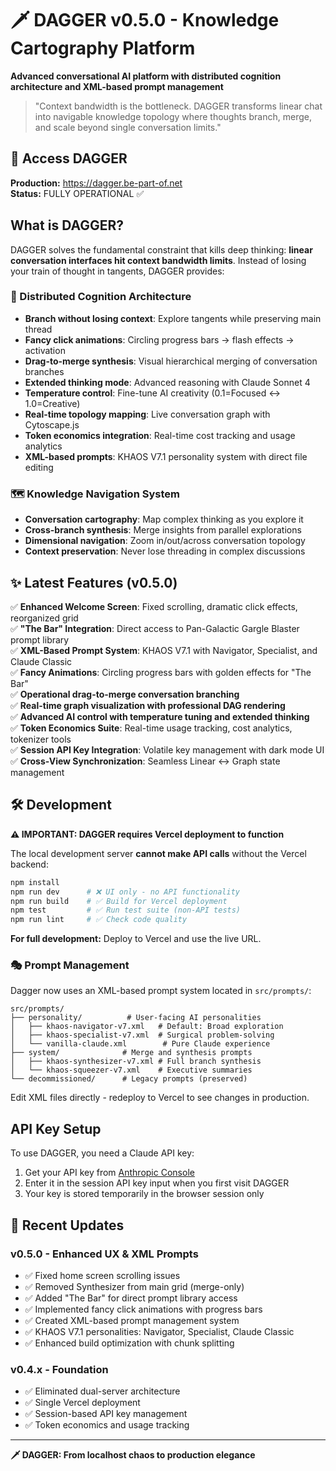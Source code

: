 # 🗡️ DAGGER v0.5.0 - Knowledge Cartography Platform

**Advanced conversational AI platform with distributed cognition architecture and XML-based prompt management**

> "Context bandwidth is the bottleneck. DAGGER transforms linear chat into navigable knowledge topology where thoughts branch, merge, and scale beyond single conversation limits."

## 🚀 Access DAGGER

**Production:** https://dagger.be-part-of.net  
**Status:** FULLY OPERATIONAL ✅

## What is DAGGER?

DAGGER solves the fundamental constraint that kills deep thinking: **linear conversation interfaces hit context bandwidth limits**. Instead of losing your train of thought in tangents, DAGGER provides:

### 🧠 Distributed Cognition Architecture
- **Branch without losing context**: Explore tangents while preserving main thread
- **Fancy click animations**: Circling progress bars → flash effects → activation
- **Drag-to-merge synthesis**: Visual hierarchical merging of conversation branches  
- **Extended thinking mode**: Advanced reasoning with Claude Sonnet 4
- **Temperature control**: Fine-tune AI creativity (0.1=Focused ↔ 1.0=Creative)
- **Real-time topology mapping**: Live conversation graph with Cytoscape.js
- **Token economics integration**: Real-time cost tracking and usage analytics
- **XML-based prompts**: KHAOS V7.1 personality system with direct file editing

### 🗺️ Knowledge Navigation System
- **Conversation cartography**: Map complex thinking as you explore it
- **Cross-branch synthesis**: Merge insights from parallel explorations
- **Dimensional navigation**: Zoom in/out/across conversation topology
- **Context preservation**: Never lose threading in complex discussions

## ✨ Latest Features (v0.5.0)

✅ **Enhanced Welcome Screen**: Fixed scrolling, dramatic click effects, reorganized grid  
✅ **"The Bar" Integration**: Direct access to Pan-Galactic Gargle Blaster prompt library  
✅ **XML-Based Prompt System**: KHAOS V7.1 with Navigator, Specialist, and Claude Classic  
✅ **Fancy Animations**: Circling progress bars with golden effects for "The Bar"  
✅ **Operational drag-to-merge conversation branching**  
✅ **Real-time graph visualization with professional DAG rendering**  
✅ **Advanced AI control with temperature tuning and extended thinking**  
✅ **Token Economics Suite**: Real-time usage tracking, cost analytics, tokenizer tools  
✅ **Session API Key Integration**: Volatile key management with dark mode UI  
✅ **Cross-View Synchronization**: Seamless Linear ↔ Graph state management

## 🛠️ Development

**⚠️ IMPORTANT: DAGGER requires Vercel deployment to function**

The local development server **cannot make API calls** without the Vercel backend:

```bash
npm install
npm run dev      # ❌ UI only - no API functionality
npm run build    # ✅ Build for Vercel deployment
npm test         # ✅ Run test suite (non-API tests)
npm run lint     # ✅ Check code quality
```

**For full development:** Deploy to Vercel and use the live URL.

### 🎭 Prompt Management

Dagger now uses an XML-based prompt system located in `src/prompts/`:

```
src/prompts/
├── personality/          # User-facing AI personalities
│   ├── khaos-navigator-v7.xml   # Default: Broad exploration
│   ├── khaos-specialist-v7.xml  # Surgical problem-solving  
│   └── vanilla-claude.xml        # Pure Claude experience
├── system/              # Merge and synthesis prompts
│   ├── khaos-synthesizer-v7.xml # Full branch synthesis
│   └── khaos-squeezer-v7.xml    # Executive summaries
└── decommissioned/      # Legacy prompts (preserved)
```

Edit XML files directly - redeploy to Vercel to see changes in production.

## API Key Setup

To use DAGGER, you need a Claude API key:

1. Get your API key from [Anthropic Console](https://console.anthropic.com/)
2. Enter it in the session API key input when you first visit DAGGER
3. Your key is stored temporarily in the browser session only

## 🎯 Recent Updates

### v0.5.0 - Enhanced UX & XML Prompts
- ✅ Fixed home screen scrolling issues
- ✅ Removed Synthesizer from main grid (merge-only)
- ✅ Added "The Bar" for direct prompt library access
- ✅ Implemented fancy click animations with progress bars
- ✅ Created XML-based prompt management system
- ✅ KHAOS V7.1 personalities: Navigator, Specialist, Claude Classic
- ✅ Enhanced build optimization with chunk splitting

### v0.4.x - Foundation
- ✅ Eliminated dual-server architecture
- ✅ Single Vercel deployment
- ✅ Session-based API key management
- ✅ Token economics and usage tracking

---

**🗡️ DAGGER: From localhost chaos to production elegance**